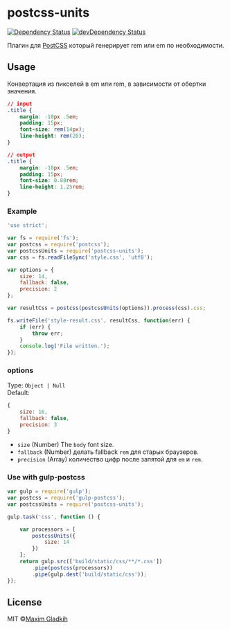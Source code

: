 # postcss-units
[![Dependency Status](https://david-dm.org/gladkih/postcss-units.svg)](https://david-dm.org/gladkih/postcss-units)
[![devDependency Status](https://david-dm.org/gladkih/postcss-units/dev-status.svg)](https://david-dm.org/gladkih/postcss-units#info=devDependencies)

Плагин для [PostCSS](https://github.com/postcss/postcss) который генерирует rem или em по необходимости.

## Usage
Конвертация из пикселей в em или rem, в зависимости от обертки значения.

```css
// input
.title {
    margin: -10px .5em;
    padding: 15px;
    font-size: rem(14px);
    line-height: rem(20);
}

// output
.title {
    margin: -10px .5em;
    padding: 15px;
    font-size: 0.88rem;
    line-height: 1.25rem;
}
```

### Example

```js
'use strict';

var fs = require('fs');
var postcss = require('postcss');
var postcssUnits = require('postcss-units');
var css = fs.readFileSync('style.css', 'utf8');

var options = {
    size: 14,
    fallback: false,
    precision: 2
};

var resultCss = postcss(postcssUnits(options)).process(css).css;

fs.writeFile('style-result.css', resultCss, function(err) {
    if (err) {
        throw err;
    }
    console.log('File written.');
});
```

### options
Type: `Object | Null`<br>Default:

```js
{
    size: 16,
    fallback: false,
    precision: 3
}
```

- `size` (Number) The `body` font size.
- `fallback` (Number) делать fallback `rem` для старых браузеров.
- `precision` (Array) количество цифр после запятой для `em` и `rem`.

### Use with gulp-postcss

```js
var gulp = require('gulp');
var postcss = require('gulp-postcss');
var postcssUnits = require('postcss-units');

gulp.task('css', function () {

    var processors = [
        postcssUnits({
            size: 14
        })
    ];
    return gulp.src(['build/static/css/**/*.css'])
        .pipe(postcss(processors))
        .pipe(gulp.dest('build/static/css'));
});
```

## License
MIT ©[Maxim Gladkih](https://gladkih.su)
